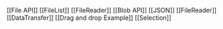 [[File API]]
[[FileList]]
[[FileReader]]
[[Blob API]]
[[JSON]]
[[FileReader]]
[[DataTransfer]]
[[Drag and drop Example]]
[[Selection]]